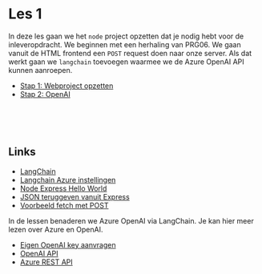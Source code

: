 # Les 1

In deze les gaan we het `node` project opzetten dat je nodig hebt voor de inleveropdracht. We beginnen met een herhaling van PRG06. We gaan vanuit de HTML frontend een `POST` request doen naar onze server. Als dat werkt gaan we `langchain` toevoegen waarmee we de Azure OpenAI API kunnen aanroepen. 

- [Stap 1: Webproject opzetten](./webproject.md)
- [Stap 2: OpenAI](./langchain.md)


<br><Br><br>

## Links

- [LangChain](https://js.langchain.com/docs/get_started/quickstart)
- [Langchain Azure instellingen](https://js.langchain.com/docs/integrations/chat/azure)
- [Node Express Hello World](https://expressjs.com/en/starter/hello-world.html)
- [JSON teruggeven vanuit Express](https://expressjs.com/en/5x/api.html#res.json)
- [Voorbeeld fetch met POST](https://jasonwatmore.com/post/2021/09/05/fetch-http-post-request-examples)

In de lessen benaderen we Azure OpenAI via LangChain. Je kan hier meer lezen over Azure en OpenAI.

- [Eigen OpenAI key aanvragen](https://platform.openai.com/docs/introduction)
- [OpenAI API](https://platform.openai.com/docs/introduction)
- [Azure REST API](https://learn.microsoft.com/en-gb/azure/ai-services/openai/reference)
